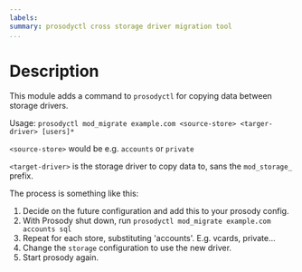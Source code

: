 ```yaml
---
labels:
summary: prosodyctl cross storage driver migration tool
...
```


Description
===========

This module adds a command to `prosodyctl` for copying data between
storage drivers.

Usage:
`prosodyctl mod_migrate example.com <source-store> <targer-driver> [users]*`

`<source-store>` would be e.g. `accounts` or `private`

`<target-driver>` is the storage driver to copy data to, sans the
`mod_storage_` prefix.

The process is something like this:

1.  Decide on the future configuration and add this to your prosody
    config.
2.  With Prosody shut down, run
    `prosodyctl mod_migrate example.com accounts sql`
3.  Repeat for each store, substituting 'accounts'. E.g. vcards,
    private...
4.  Change the `storage` configuration to use the new driver.
5.  Start prosody again.

